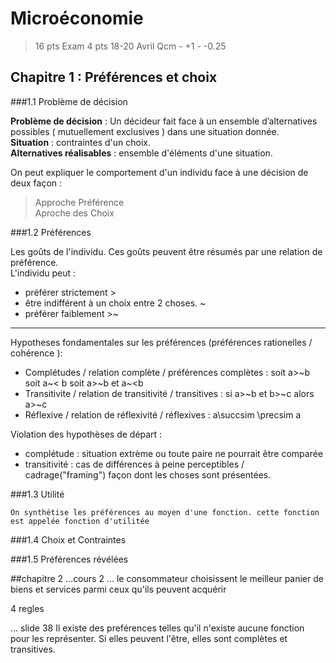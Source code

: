 # Microéconomie

>16 pts Exam
>4  pts 18-20 Avril
>Qcm - +1 - -0.25

## Chapitre 1 : Préférences et choix

###1.1 Problème de décision

**Problème de décision** : Un décideur fait face à un ensemble d’alternatives possibles ( mutuellement exclusives ) dans une situation donnée.  
**Situation** : contraintes d'un choix.  
**Alternatives réalisables** : ensemble d'éléments d'une situation.  

On peut expliquer le comportement d'un individu face à une décision de deux façon : 	
> Approche Préférence     
> Aproche des Choix  

###1.2 Préférences

Les goûts de l'individu. Ces goûts peuvent être résumés par une relation de préférence.  
L'individu peut :  
- préférer strictement \>
- être indifférent à un choix entre 2 choses. \~
- préférer faiblement \>\~

 ---

Hypotheses fondamentales sur les préférences (préférences rationelles / cohérence ): 
- Complétudes / relation complète / préférences complètes : soit a\>\~b soit a\~\< b soit a\>\~b et a\~\<b   
- Transitivite / relation de transitivité / transitives : si a>~b et b>~c alors a>~c   
- Réflexive / relation de réflexivité / réflexives : a\succsim \precsim a    

Violation des hypothèses de départ : 
- complétude : situation extrème ou toute paire ne pourrait être comparée
- transitivité : cas de différences à peine perceptibles / cadrage("framing") façon dont les choses sont présentées.

###1.3 Utilité

	On synthétise les préférences au moyen d'une fonction. cette fonction est appelée fonction d'utilitée
###1.4 Choix et Contraintes

###1.5 Préférences révélées

##chapitre 2 
...cours 2 ...
le consommateur choisissent le meilleur panier de biens et services parmi ceux qu'ils peuvent acquérir

4 regles

...
slide 38 
Il existe des preférences telles qu'il n'existe aucune fonction pour les représenter. Si elles peuvent l'être, elles sont complètes et transitives.





